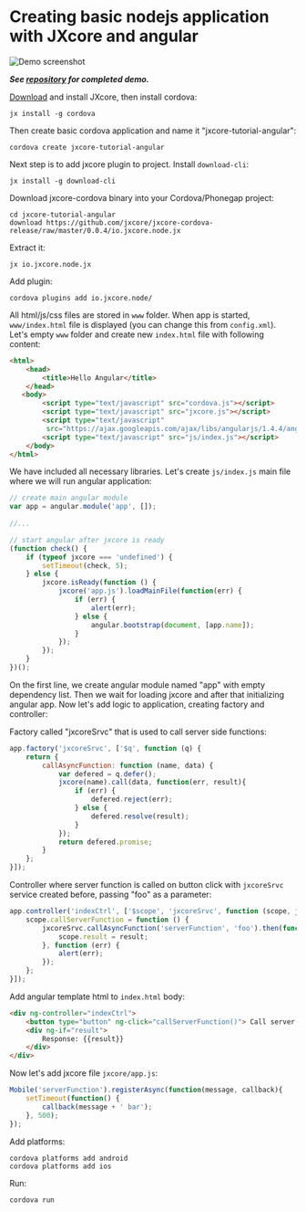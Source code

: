 # Creating basic nodejs application with JXcore and angular

![Demo screenshot](https://raw.githubusercontent.com/karaxuna/jxcore-tutorial-angular/master/screen.png "Demo screenshot")

***See [repository](https://github.com/karaxuna/jxcore-tutorial-angular) for completed demo.***

[Download](http://jxcore.com/downloads/) and install JXcore, then install cordova:

    jx install -g cordova

Then create basic cordova application and name it "jxcore-tutorial-angular":

    cordova create jxcore-tutorial-angular

Next step is to add jxcore plugin to project. Install `download-cli`:

    jx install -g download-cli

Download jxcore-cordova binary into your Cordova/Phonegap project:

    cd jxcore-tutorial-angular
    download https://github.com/jxcore/jxcore-cordova-release/raw/master/0.0.4/io.jxcore.node.jx

Extract it:

    jx io.jxcore.node.jx

Add plugin:

    cordova plugins add io.jxcore.node/

All html/js/css files are stored in `www` folder. When app is started, `www/index.html` file is displayed (you can change this from `config.xml`). Let's empty `www` folder and create new `index.html` file with following content:

```html
<html>
    <head>
        <title>Hello Angular</title>
    </head>
   <body>
        <script type="text/javascript" src="cordova.js"></script>
        <script type="text/javascript" src="jxcore.js"></script>
        <script type="text/javascript"
         src="https://ajax.googleapis.com/ajax/libs/angularjs/1.4.4/angular.min.js"></script>
        <script type="text/javascript" src="js/index.js"></script>
    </body>
</html>
```

We have included all necessary libraries. Let's create `js/index.js` main file where we will run angular application:

```javascript
// create main angular module
var app = angular.module('app', []);
    
//...

// start angular after jxcore is ready
(function check() {
    if (typeof jxcore === 'undefined') {
        setTimeout(check, 5);
    } else {
        jxcore.isReady(function () {
            jxcore('app.js').loadMainFile(function(err) {
                if (err) {
                    alert(err);
                } else {
                    angular.bootstrap(document, [app.name]);
                }
            });
        });
    }
})();
```

On the first line, we create angular module named "app" with empty dependency list. Then we wait for loading jxcore and after that initializing angular app. Now let's add logic to application, creating factory and controller:

Factory called "jxcoreSrvc" that is used to call server side functions:

```javascript
app.factory('jxcoreSrvc', ['$q', function (q) {
    return {
        callAsyncFunction: function (name, data) {
            var defered = q.defer();
            jxcore(name).call(data, function(err, result){
                if (err) {
                    defered.reject(err);
                } else {
                    defered.resolve(result);
                }
            });
            return defered.promise;
        }
    };
}]);
```

Controller where server function is called on button click with `jxcoreSrvc` service created before, passing "foo" as a parameter:

```javascript
app.controller('indexCtrl', ['$scope', 'jxcoreSrvc', function (scope, jxcoreSrvc) {
    scope.callServerFunction = function () {
        jxcoreSrvc.callAsyncFunction('serverFunction', 'foo').then(function (result) {
            scope.result = result;
        }, function (err) {
            alert(err);
        });
    };
}]);
```

Add angular template html to `index.html` body:

```html
<div ng-controller="indexCtrl">
    <button type="button" ng-click="callServerFunction()"> Call server function </button>
    <div ng-if="result">
        Response: {{result}}
    </div>
</div>
```

Now let's add jxcore file `jxcore/app.js`:

```javascript
Mobile('serverFunction').registerAsync(function(message, callback){
    setTimeout(function() {
        callback(message + ' bar');
    }, 500);
});
```

Add platforms:

    cordova platforms add android
    cordova platforms add ios
    
Run:

    cordova run
